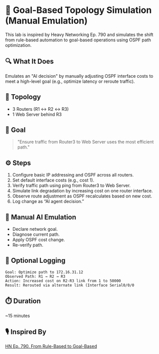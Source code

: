 # 🧠 Goal-Based Topology Simulation (Manual Emulation)

This lab is inspired by Heavy Networking Ep. 790 and simulates the shift from rule-based automation to goal-based operations using OSPF path optimization.

## 🔍 What It Does
Emulates an "AI decision" by manually adjusting OSPF interface costs to meet a high-level goal (e.g., optimize latency or reroute traffic).

## 🧱 Topology
- 3 Routers (R1 ↔ R2 ↔ R3)
- 1 Web Server behind R3

## 🎯 Goal
> "Ensure traffic from Router3 to Web Server uses the most efficient path."

## ⚙️ Steps
1. Configure basic IP addressing and OSPF across all routers.
2. Set default interface costs (e.g., cost 1).
3. Verify traffic path using ping from Router3 to Web Server.
4. Simulate link degradation by increasing cost on one router interface.
5. Observe route adjustment as OSPF recalculates based on new cost.
6. Log change as “AI agent decision.”

## 🧪 Manual AI Emulation
- Declare network goal.
- Diagnose current path.
- Apply OSPF cost change.
- Re-verify path.

## 📂 Optional Logging
```text
Goal: Optimize path to 172.16.31.12
Observed Path: R1 → R2 → R3
Action: Increased cost on R2-R3 link from 1 to 50000
Result: Rerouted via alternate link (Interface Serial0/0/0
```

## ⏱️ Duration
~15 minutes

## 🎙️ Inspired By
[HN Ep. 790. From Rule-Based to Goal-Based](https://packetpushers.net/podcast/heavy-networking-790-from-rule-based-to-goal-based-rethinking-autonomous-ai-operations/)
